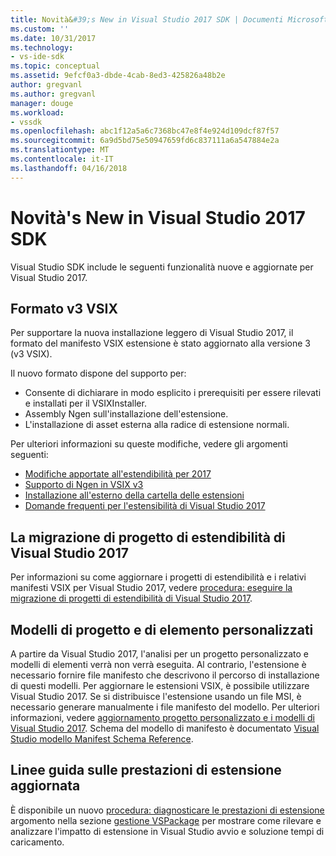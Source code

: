 ```yaml
---
title: Novità&#39;s New in Visual Studio 2017 SDK | Documenti Microsoft
ms.custom: ''
ms.date: 10/31/2017
ms.technology:
- vs-ide-sdk
ms.topic: conceptual
ms.assetid: 9efcf0a3-dbde-4cab-8ed3-425826a48b2e
author: gregvanl
ms.author: gregvanl
manager: douge
ms.workload:
- vssdk
ms.openlocfilehash: abc1f12a5a6c7368bc47e8f4e924d109dcf87f57
ms.sourcegitcommit: 6a9d5bd75e50947659fd6c837111a6a547884e2a
ms.translationtype: MT
ms.contentlocale: it-IT
ms.lasthandoff: 04/16/2018
---
```

# <a name="what39s-new-in-the-visual-studio-2017-sdk"></a>Novità&#39;s New in Visual Studio 2017 SDK

Visual Studio SDK include le seguenti funzionalità nuove e aggiornate per Visual Studio 2017.

## <a name="vsix-v3-format"></a>Formato v3 VSIX

Per supportare la nuova installazione leggero di Visual Studio 2017, il formato del manifesto VSIX estensione è stato aggiornato alla versione 3 (v3 VSIX).

Il nuovo formato dispone del supporto per:

* Consente di dichiarare in modo esplicito i prerequisiti per essere rilevati e installati per il VSIXInstaller.
* Assembly Ngen sull'installazione dell'estensione.
* L'installazione di asset esterna alla radice di estensione normali.

Per ulteriori informazioni su queste modifiche, vedere gli argomenti seguenti:

* [Modifiche apportate all'estendibilità per 2017](breaking-changes-2017.md)
* [Supporto di Ngen in VSIX v3](ngen-support.md)
* [Installazione all'esterno della cartella delle estensioni](set-install-root.md)
* [Domande frequenti per l'estensibilità di Visual Studio 2017](faq-2017.md)

## <a name="migrating-extensibility-project-to-visual-studio-2017"></a>La migrazione di progetto di estendibilità di Visual Studio 2017

Per informazioni su come aggiornare i progetti di estendibilità e i relativi manifesti VSIX per Visual Studio 2017, vedere [procedura: eseguire la migrazione di progetti di estendibilità di Visual Studio 2017](how-to-migrate-extensibility-projects-to-visual-studio-2017.md).

## <a name="custom-project-and-item-templates"></a>Modelli di progetto e di elemento personalizzati

A partire da Visual Studio 2017, l'analisi per un progetto personalizzato e modelli di elementi verrà non verrà eseguita. Al contrario, l'estensione è necessario fornire file manifesto che descrivono il percorso di installazione di questi modelli. Per aggiornare le estensioni VSIX, è possibile utilizzare Visual Studio 2017. Se si distribuisce l'estensione usando un file MSI, è necessario generare manualmente i file manifesto del modello. Per ulteriori informazioni, vedere [aggiornamento progetto personalizzato e i modelli di Visual Studio 2017](../extensibility/upgrading-custom-project-and-item-templates-for-visual-studio-2017.md). Schema del modello di manifesto è documentato [Visual Studio modello Manifest Schema Reference](../extensibility/visual-studio-template-manifest-schema-reference.md).

## <a name="updated-extension-performance-guidelines"></a>Linee guida sulle prestazioni di estensione aggiornata

È disponibile un nuovo [procedura: diagnosticare le prestazioni di estensione](how-to-diagnose-extension-performance.md) argomento nella sezione [gestione VSPackage](managing-vspackages.md) per mostrare come rilevare e analizzare l'impatto di estensione in Visual Studio avvio e soluzione tempi di caricamento.
